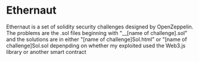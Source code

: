 # Ethernaut

Ethernaut is a set of solidity security challenges designed by OpenZeppelin. The problems are the .sol files beginning with "__[name of challenge].sol" and the solutions are in either "[name of challenge]Sol.html" or "[name of challenge]Sol.sol depenpding on whether my exploited used the Web3.js library or another smart contract
